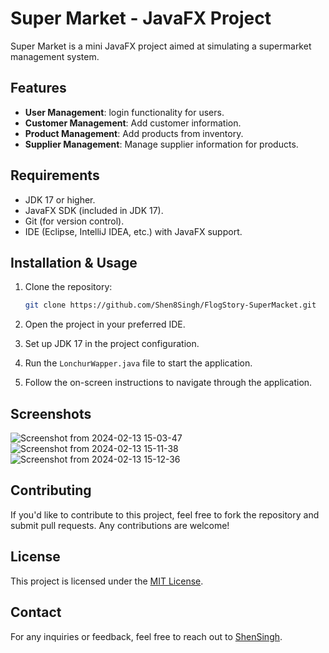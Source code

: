 # Super Market - JavaFX Project

Super Market is a mini JavaFX project aimed at simulating a supermarket management system.

## Features

- **User Management**: login functionality for users.
- **Customer Management**: Add customer information.
- **Product Management**: Add products from inventory.
- **Supplier Management**: Manage supplier information for products.

## Requirements

- JDK 17 or higher.
- JavaFX SDK (included in JDK 17).
- Git (for version control).
- IDE (Eclipse, IntelliJ IDEA, etc.) with JavaFX support.

## Installation & Usage

1. Clone the repository:

    ```bash
    git clone https://github.com/Shen8Singh/FlogStory-SuperMacket.git
    ```

2. Open the project in your preferred IDE.

3. Set up JDK 17 in the project configuration.

4. Run the `LonchurWapper.java` file to start the application.

5. Follow the on-screen instructions to navigate through the application.

## Screenshots

![Screenshot from 2024-02-13 15-03-47](https://github.com/Shen8Singh/FlogStory-SuperMacket/assets/143357867/289a0f1f-4538-467d-a6b2-4f7636377c89)
![Screenshot from 2024-02-13 15-11-38](https://github.com/Shen8Singh/FlogStory-SuperMacket/assets/143357867/b3158966-e48a-418e-9a29-2e8db464e2fd)
![Screenshot from 2024-02-13 15-12-36](https://github.com/Shen8Singh/FlogStory-SuperMacket/assets/143357867/2d08a687-abae-444b-a95d-860fef72eebd)


## Contributing

If you'd like to contribute to this project, feel free to fork the repository and submit pull requests. Any contributions are welcome!

## License

This project is licensed under the [MIT License](LICENSE).

## Contact

For any inquiries or feedback, feel free to reach out to [ShenSingh](https://github.com/Shen8Singh).
